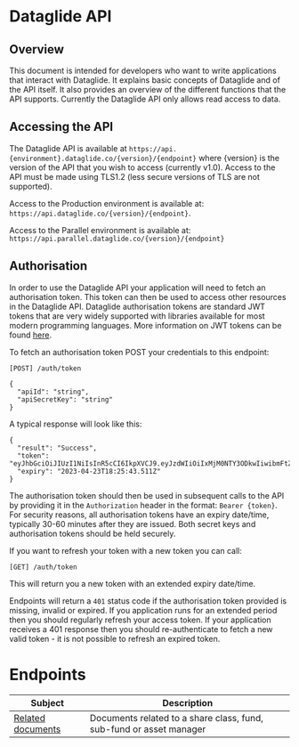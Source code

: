 # Dataglide API

## Overview

This document is intended for developers who want to write applications that interact with Dataglide. It explains basic concepts of Dataglide and of the API itself. It also provides an overview of the different functions that the API supports. Currently the Dataglide API only allows read access to data.

## Accessing the API

The Dataglide API is available at ```https://api.{environment}.dataglide.co/{version}/{endpoint}``` where {version} is the version of the API that you wish to access (currently v1.0). Access to the API must be made using TLS1.2 (less secure versions of TLS are not supported).

Access to the Production environment is available at: ```https://api.dataglide.co/{version}/{endpoint}```.

Access to the Parallel environment is available at: ```https://api.parallel.dataglide.co/{version}/{endpoint}```

## Authorisation

In order to use the Dataglide API your application will need to fetch an authorisation token. This token can then be used to access other resources in the Dataglide API. Dataglide authorisation tokens are standard JWT tokens that are very widely supported with libraries available for most modern programming languages. More information on JWT tokens can be found [here](https://en.wikipedia.org/wiki/JSON_Web_Token).

To fetch an authorisation token POST your credentials to this endpoint:

```[POST] /auth/token```

```
{
  "apiId": "string",
  "apiSecretKey": "string"
}
```
A typical response will look like this:
```
{
  "result": "Success",
  "token": "eyJhbGciOiJIUzI1NiIsInR5cCI6IkpXVCJ9.eyJzdWIiOiIxMjM0NTY3ODkwIiwibmFtZSI6IkpvaG4gRG9lIiwiaWF0IjoxNTE2MjM5MDIyfQ.SflKxwRJSMeKKF2QT4fwpMeJf36POk6yJV_adQssw5c",
  "expiry": "2023-04-23T18:25:43.511Z"
}
```

The authorisation token should then be used in subsequent calls to the API by providing it in the ```Authorization``` header in the format: ```Bearer {token}```. For security reasons, all authorisation tokens have an expiry date/time, typically 30-60 minutes after they are issued. Both secret keys and authorisation tokens should be held securely.

If you want to refresh your token with a new token you can call:

```[GET] /auth/token```

This will return you a new token with an extended expiry date/time.

Endpoints will return a ```401``` status code if the authorisation token provided is missing, invalid or expired. If you application runs for an extended period then you should regularly refresh your access token. If your application receives a 401 response then you should re-authenticate to fetch a new valid token - it is not possible to refresh an expired token. 

# Endpoints

| Subject | Description |
| ------- | ----------- |
| [Related documents](related-documents.md) | Documents related to a share class, fund, sub-fund or asset manager |


